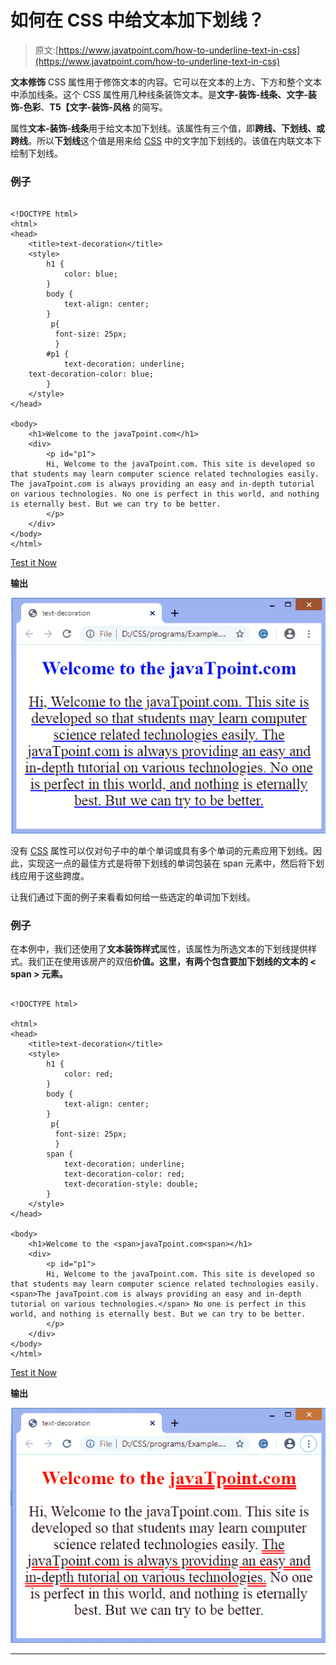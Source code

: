 # 如何在 CSS 中给文本加下划线？

> 原文:[https://www.javatpoint.com/how-to-underline-text-in-css](https://www.javatpoint.com/how-to-underline-text-in-css)

**文本修饰** CSS 属性用于修饰文本的内容。它可以在文本的上方、下方和整个文本中添加线条。这个 CSS 属性用几种线条装饰文本。是**文字-装饰-线条、文字-装饰-色彩**、**T5【文字-装饰-风格** 的简写。

属性**文本-装饰-线条**用于给文本加下划线。该属性有三个值，即**跨线、下划线、**或**跨线**。所以**下划线**这个值是用来给 [CSS](https://javatpoint.com/css-tutorial) 中的文字加下划线的。该值在内联文本下绘制下划线。

### 例子

```

<!DOCTYPE html>   
<html>   
<head>   
    <title>text-decoration</title>   
    <style>   
        h1 {   
            color: blue;   
        }   
        body {   
            text-align: center;   
        }   
         p{  
          font-size: 25px;  
          }  
        #p1 {   
            text-decoration: underline;   
	text-decoration-color: blue;
        }   
    </style>   
</head>   

<body>   
    <h1>Welcome to the javaTpoint.com</h1>   
    <div>   
        <p id="p1">
		Hi, Welcome to the javaTpoint.com. This site is developed so that students may learn computer science related technologies easily. The javaTpoint.com is always providing an easy and in-depth tutorial on various technologies. No one is perfect in this world, and nothing is eternally best. But we can try to be better.
		</p>   
    </div>   
</body>   
</html>

```

[Test it Now](https://www.javatpoint.com/oprweb/test.jsp?filename=how-to-underline-text-in-css1)

**输出**

![How to underline text in CSS](img/755510466238e0d5ade4dd739adc53ca.png)

没有 [CSS](https://www.javatpoint.com/css-tutorial) 属性可以仅对句子中的单个单词或具有多个单词的元素应用下划线。因此，实现这一点的最佳方式是将带下划线的单词包装在 span 元素中，然后将下划线应用于这些跨度。

让我们通过下面的例子来看看如何给一些选定的单词加下划线。

### 例子

在本例中，我们还使用了**文本装饰样式**属性，该属性为所选文本的下划线提供样式。我们正在使用该房产的双倍**价值。这里，有两个包含要加下划线的文本的 **< span >** 元素。**

```

<!DOCTYPE html>   

<html>   
<head>   
    <title>text-decoration</title>   
    <style>   
        h1 {   
            color: red;   
        }   
        body {   
            text-align: center;   
        }   
         p{  
          font-size: 25px;  
          }  
        span {   
            text-decoration: underline;   
			text-decoration-color: red;
			text-decoration-style: double;
        }   
    </style>   
</head>   

<body>   
    <h1>Welcome to the <span>javaTpoint.com<span></h1>   
    <div>   
        <p id="p1">
		Hi, Welcome to the javaTpoint.com. This site is developed so that students may learn computer science related technologies easily. <span>The javaTpoint.com is always providing an easy and in-depth tutorial on various technologies.</span> No one is perfect in this world, and nothing is eternally best. But we can try to be better.
		</p>   
    </div>   
</body>   
</html>

```

[Test it Now](https://www.javatpoint.com/oprweb/test.jsp?filename=how-to-underline-text-in-css2)

**输出**

![How to underline text in CSS](img/79896ebf5b6c639ddc5285cb559ece0e.png)

* * *